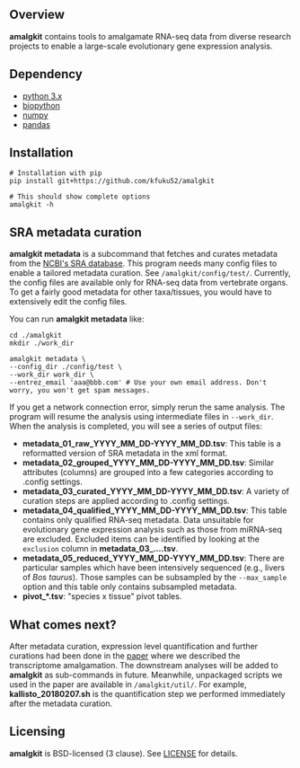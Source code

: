 ## Overview
**amalgkit** contains tools to amalgamate RNA-seq data from diverse research projects to enable a large-scale evolutionary gene expression analysis.

## Dependency
* [python 3.x](https://www.python.org/)
* [biopython](https://biopython.org/)
* [numpy](https://github.com/numpy/numpy)
* [pandas](https://github.com/pandas-dev/pandas)

## Installation
```
# Installation with pip
pip install git+https://github.com/kfuku52/amalgkit

# This should show complete options
amalgkit -h 
```

## SRA metadata curation
**amalgkit metadata** is a subcommand that fetches and curates metadata from the [NCBI's SRA database](https://www.ncbi.nlm.nih.gov/sra). This program needs many config files to enable a tailored metadata curation. See `/amalgkit/config/test/`. Currently, the config files are available only for RNA-seq data from vertebrate organs. To get a fairly good metadata for other taxa/tissues, you would have to extensively edit the config files. 

You can run **amalgkit metadata** like:

```
cd ./amalgkit
mkdir ./work_dir

amalgkit metadata \
--config_dir ./config/test \
--work_dir work_dir \
--entrez_email 'aaa@bbb.com' # Use your own email address. Don't worry, you won't get spam messages.
```

If you get a network connection error, simply rerun the same analysis. The program will resume the analysis using intermediate files in `--work_dir`. When the analysis is completed, you will see a series of output files:
* **metadata_01_raw_YYYY_MM_DD-YYYY_MM_DD.tsv**: This table is a reformatted version of SRA metadata in the xml format.
* **metadata_02_grouped_YYYY_MM_DD-YYYY_MM_DD.tsv**: Similar attributes (columns) are grouped into a few categories according to .config settings.
* **metadata_03_curated_YYYY_MM_DD-YYYY_MM_DD.tsv**: A variety of curation steps are applied according to .config settings.
* **metadata_04_qualified_YYYY_MM_DD-YYYY_MM_DD.tsv**: This table contains only qualified RNA-seq metadata. Data unsuitable for evolutionary gene expression analysis such as those from miRNA-seq are excluded. Excluded items can be identified by looking at the `exclusion` column in **metadata_03_....tsv**.
* **metadata_05_reduced_YYYY_MM_DD-YYYY_MM_DD.tsv**: There are particular samples which have been intensively sequenced (e.g., livers of *Bos taurus*). Those samples can be subsampled by the `--max_sample` option and this table only contains subsampled metadata.
* **pivot_\*.tsv**: "species x tissue" pivot tables.

## What comes next?
After metadata curation, expression level quantification and further curations had been done in the [paper](https://www.biorxiv.org/content/10.1101/409888v1) where we described the transcriptome amalgamation. The downstream analyses will be added to **amalgkit** as sub-commands in future. Meanwhile, unpackaged scripts we used in the paper are available in `/amalgkit/util/`. For example, **kallisto_20180207.sh** is the quantification step we performed immediately after the metadata curation.

## Licensing
**amalgkit** is BSD-licensed (3 clause). See [LICENSE](LICENSE) for details.